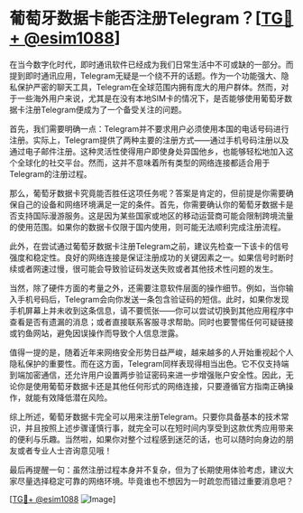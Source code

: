 # 葡萄牙数据卡能否注册Telegram？[[TG💪+ @esim1088](https://t.me/s/esim1088)]

在当今数字化时代，即时通讯软件已经成为我们日常生活中不可或缺的一部分。而提到即时通讯应用，Telegram无疑是一个绕不开的话题。作为一个功能强大、隐私保护严密的聊天工具，Telegram在全球范围内拥有庞大的用户群体。然而，对于一些海外用户来说，尤其是在没有本地SIM卡的情况下，是否能够使用葡萄牙数据卡注册Telegram便成为了一个备受关注的问题。

首先，我们需要明确一点：Telegram并不要求用户必须使用本国的电话号码进行注册。实际上，Telegram提供了两种主要的注册方式——通过手机号码注册以及通过电子邮件注册。这种灵活性使得用户即使身处异国他乡，也能够轻松地加入这个全球化的社交平台。然而，这并不意味着所有类型的网络连接都适合用于Telegram的注册过程。

那么，葡萄牙数据卡究竟能否胜任这项任务呢？答案是肯定的，但前提是你需要确保自己的设备和网络环境满足一定的条件。首先，你需要确认你的葡萄牙数据卡是否支持国际漫游服务。这是因为某些国家或地区的移动运营商可能会限制跨境流量的使用范围。如果你的数据卡仅限于国内使用，则可能无法顺利完成注册流程。

此外，在尝试通过葡萄牙数据卡注册Telegram之前，建议先检查一下该卡的信号强度和稳定性。良好的网络连接是保证注册成功的关键因素之一。如果信号时断时续或者网速过慢，很可能会导致验证码发送失败或者其他技术性问题的发生。

当然，除了硬件方面的考量之外，还需要注意软件层面的操作细节。例如，当你输入手机号码后，Telegram会向你发送一条包含验证码的短信。此时，如果你发现手机屏幕上并未收到这条信息，请不要慌张——你可以尝试切换到其他应用程序中查看是否有遗漏的消息；或者直接联系客服寻求帮助。同时也要警惕任何可疑链接或钓鱼网站，避免因误操作而导致个人信息泄露。

值得一提的是，随着近年来网络安全形势日益严峻，越来越多的人开始重视起个人隐私保护的重要性。而在这方面，Telegram同样表现得相当出色。它不仅支持端到端加密通信，还允许用户设置两步验证密码来进一步增强账户安全性。因此，无论你是使用葡萄牙数据卡还是其他任何形式的网络连接，只要遵循官方指南正确操作，就能有效降低潜在风险。

综上所述，葡萄牙数据卡完全可以用来注册Telegram。只要你具备基本的技术常识，并且按照上述步骤谨慎行事，就完全可以在短时间内享受到这款优秀应用带来的便利与乐趣。当然啦，如果你对整个过程感到迷茫的话，也可以随时向身边的朋友或者专业人士咨询意见哦！

最后再提醒一句：虽然注册过程本身并不复杂，但为了长期使用体验考虑，建议大家尽量选择稳定可靠的网络环境。毕竟谁也不想因为一时疏忽而错过重要消息吧？

[[TG💪+ @esim1088](https://t.me/s/esim1088) ![Image](https://i.postimg.cc/4NQfJmqS/Snipaste-2025-05-13-00-14-12.png)]